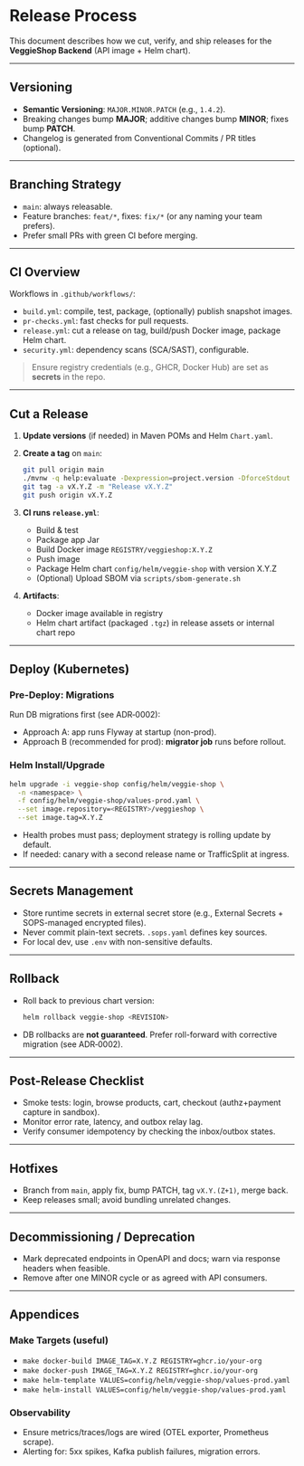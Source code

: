 # Release Process

This document describes how we cut, verify, and ship releases for the **VeggieShop Backend** (API image + Helm chart).

---

## Versioning
- **Semantic Versioning**: `MAJOR.MINOR.PATCH` (e.g., `1.4.2`).
- Breaking changes bump **MAJOR**; additive changes bump **MINOR**; fixes bump **PATCH**.
- Changelog is generated from Conventional Commits / PR titles (optional).

---

## Branching Strategy
- `main`: always releasable.
- Feature branches: `feat/*`, fixes: `fix/*` (or any naming your team prefers).
- Prefer small PRs with green CI before merging.

---

## CI Overview
Workflows in `.github/workflows/`:
- `build.yml`: compile, test, package, (optionally) publish snapshot images.
- `pr-checks.yml`: fast checks for pull requests.
- `release.yml`: cut a release on tag, build/push Docker image, package Helm chart.
- `security.yml`: dependency scans (SCA/SAST), configurable.

> Ensure registry credentials (e.g., GHCR, Docker Hub) are set as **secrets** in the repo.

---

## Cut a Release

1. **Update versions** (if needed) in Maven POMs and Helm `Chart.yaml`.
2. **Create a tag** on `main`:
   ```bash
   git pull origin main
   ./mvnw -q help:evaluate -Dexpression=project.version -DforceStdout
   git tag -a vX.Y.Z -m "Release vX.Y.Z"
   git push origin vX.Y.Z
   ```
3. **CI runs `release.yml`**:
   - Build & test
   - Package app Jar
   - Build Docker image `REGISTRY/veggieshop:X.Y.Z`
   - Push image
   - Package Helm chart `config/helm/veggie-shop` with version X.Y.Z
   - (Optional) Upload SBOM via `scripts/sbom-generate.sh`

4. **Artifacts**:
   - Docker image available in registry
   - Helm chart artifact (packaged `.tgz`) in release assets or internal chart repo

---

## Deploy (Kubernetes)

### Pre-Deploy: Migrations
Run DB migrations first (see ADR‑0002):
- Approach A: app runs Flyway at startup (non-prod).
- Approach B (recommended for prod): **migrator job** runs before rollout.

### Helm Install/Upgrade
```bash
helm upgrade -i veggie-shop config/helm/veggie-shop \
  -n <namespace> \
  -f config/helm/veggie-shop/values-prod.yaml \
  --set image.repository=<REGISTRY>/veggieshop \
  --set image.tag=X.Y.Z
```

- Health probes must pass; deployment strategy is rolling update by default.
- If needed: canary with a second release name or TrafficSplit at ingress.

---

## Secrets Management
- Store runtime secrets in external secret store (e.g., External Secrets + SOPS-managed encrypted files).
- Never commit plain-text secrets. `.sops.yaml` defines key sources.
- For local dev, use `.env` with non-sensitive defaults.

---

## Rollback
- Roll back to previous chart version:
  ```bash
  helm rollback veggie-shop <REVISION>
  ```
- DB rollbacks are **not guaranteed**. Prefer roll-forward with corrective migration (see ADR‑0002).

---

## Post-Release Checklist
- Smoke tests: login, browse products, cart, checkout (authz+payment capture in sandbox).
- Monitor error rate, latency, and outbox relay lag.
- Verify consumer idempotency by checking the inbox/outbox states.

---

## Hotfixes
- Branch from `main`, apply fix, bump PATCH, tag `vX.Y.(Z+1)`, merge back.
- Keep releases small; avoid bundling unrelated changes.

---

## Decommissioning / Deprecation
- Mark deprecated endpoints in OpenAPI and docs; warn via response headers when feasible.
- Remove after one MINOR cycle or as agreed with API consumers.

---

## Appendices

### Make Targets (useful)
- `make docker-build IMAGE_TAG=X.Y.Z REGISTRY=ghcr.io/your-org`
- `make docker-push IMAGE_TAG=X.Y.Z REGISTRY=ghcr.io/your-org`
- `make helm-template VALUES=config/helm/veggie-shop/values-prod.yaml`
- `make helm-install VALUES=config/helm/veggie-shop/values-prod.yaml`

### Observability
- Ensure metrics/traces/logs are wired (OTEL exporter, Prometheus scrape).
- Alerting for: 5xx spikes, Kafka publish failures, migration errors.
